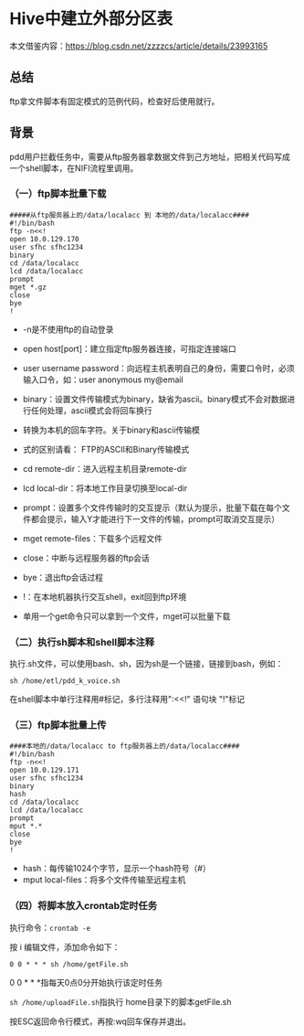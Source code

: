 # Hive中建立外部分区表
本文借鉴内容：https://blog.csdn.net/zzzzcs/article/details/23993165

## 总结
ftp拿文件脚本有固定模式的范例代码，检查好后使用就行。

## 背景
pdd用户拦截任务中，需要从ftp服务器拿数据文件到己方地址，把相关代码写成一个shell脚本，在NIFI流程里调用。

### （一）ftp脚本批量下载

```shell
#####从ftp服务器上的/data/localacc 到 本地的/data/localacc####
#!/bin/bash
ftp -n<<!
open 10.0.129.170
user sfhc sfhc1234
binary
cd /data/localacc
lcd /data/localacc
prompt
mget *.gz
close
bye
!
```

+ -n是不使用ftp的自动登录 
+ open host[port]：建立指定ftp服务器连接，可指定连接端口
+ user username password：向远程主机表明自己的身份，需要口令时，必须输入口令，如：user anonymous my@email
+ binary：设置文件传输模式为binary，缺省为ascii。binary模式不会对数据进行任何处理，ascii模式会将回车换行
+ 转换为本机的回车字符。关于binary和ascii传输模
+ 式的区别请看： FTP的ASCII和Binary传输模式
+ cd remote-dir：进入远程主机目录remote-dir
+ lcd local-dir：将本地工作目录切换至local-dir
+ prompt：设置多个文件传输时的交互提示（默认为提示，批量下载在每个文件都会提示，输入Y才能进行下一文件的传输，prompt可取消交互提示）
+ mget remote-files：下载多个远程文件
+ close：中断与远程服务器的ftp会话
+ bye：退出ftp会话过程
+ !：在本地机器执行交互shell，exit回到ftp环境
   
+ 单用一个get命令只可以拿到一个文件，mget可以批量下载

### （二）执行sh脚本和shell脚本注释
执行.sh文件，可以使用bash、sh，因为sh是一个链接，链接到bash，例如：
```shell
sh /home/etl/pdd_k_voice.sh
```
在shell脚本中单行注释用#标记，多行注释用":<<!"   语句块   "!"标记

### （三）ftp脚本批量上传
```shell
####本地的/data/localacc to ftp服务器上的/data/localacc####
#!/bin/bash
ftp -n<<!
open 10.0.129.171
user sfhc sfhc1234
binary
hash
cd /data/localacc
lcd /data/localacc
prompt
mput *.*
close
bye
!
```
+ hash：每传输1024个字节，显示一个hash符号（#）
+ mput local-files：将多个文件传输至远程主机

### （四）将脚本放入crontab定时任务
执行命令：```crontab -e```

按 i 编辑文件，添加命令如下：

```0 0 * * * sh /home/getFile.sh```

0 0 * * *指每天0点0分开始执行该定时任务

```sh /home/uploadFile.sh```指执行 home目录下的脚本getFile.sh

按ESC返回命令行模式，再按:wq回车保存并退出。

